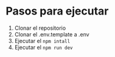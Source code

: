 # Pasos para ejecutar

1. Clonar el repositorio
2. Clonar el .env.template a .env
3. Ejecutar el `npm intall`
4. Ejecutar el `npm run dev`